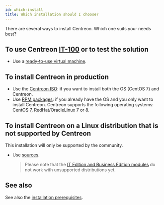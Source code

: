 ```yaml
---
id: which-install
title: Which installation should I choose?
---
```


There are several ways to install Centreon. Which one suits your needs best?

## To use Centreon [IT-100](IT100.html) or to test the solution

- Use a [ready-to-use virtual machine](../installation/installation-of-a-central-server/using-virtual-machines.html).

## To install Centreon in production

- Use the [Centreon ISO](../installation/installation-of-a-central-server/using-centreon-iso.html): if you want to
  install both the OS (CentOS 7) and Centreon.
- Use [RPM packages](../installation/installation-of-a-central-server/using-packages.html): if you already have the
  OS and you only want to install Centreon. Centreon supports the following operating systems: CentOS 7, RedHat/OracleLinux 7 or 8.

## To install Centreon on a Linux distribution that is not supported by Centreon

This installation will only be supported by the community.

- Use [sources](../installation/installation-of-a-central-server/using-sources.html).
  > Please note that the [IT Edition and Business Edition modules](https://www.centreon.com/editions/) do not work with
  > unsupported distributions yet.

## See also

See also the [installation prerequisites](../installation/prerequisites.html).